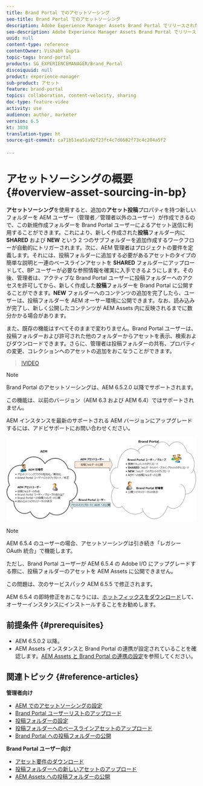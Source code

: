 ```yaml
---
title: Brand Portal でのアセットソーシング
seo-title: Brand Portal でのアセットソーシング
description: Adobe Experience Manager Assets Brand Portal でリリースされたアセットソーシング機能について説明します。
seo-description: Adobe Experience Manager Assets Brand Portal でリリースされたアセットソーシング機能について説明します。
uuid: null
content-type: reference
contentOwner: Vishabh Gupta
topic-tags: brand-portal
products: SG_EXPERIENCEMANAGER/Brand_Portal
discoiquuid: null
product: experience-manager
sub-product: アセット
feature: brand-portal
topics: collaboration, content-velocity, sharing
doc-type: feature-video
activity: use
audience: author, marketer
version: 6.5
kt: 3838
translation-type: ht
source-git-commit: ca71b51ea51a92f23fc4c7d6682f73c4c204a5f2

---
```



# アセットソーシングの概要 {#overview-asset-sourcing-in-bp}

**アセットソーシング**&#x200B;を使用すると、追加の&#x200B;**アセット投稿**&#x200B;プロパティを持つ新しいフォルダーを AEM ユーザー（管理者／管理者以外のユーザー）が作成できるので、この新規作成フォルダーを Brand Portal ユーザーによるアセット送信に利用することができます。これにより、新しく作成された&#x200B;**投稿**&#x200B;フォルダー内に **SHARED** および **NEW** という 2 つのサブフォルダーを追加作成するワークフローが自動的にトリガーされます。次に、AEM 管理者はプロジェクトの要件を定義します。それには、投稿フォルダーに追加する必要があるアセットのタイプの簡単な説明と一連のベースラインアセットを **SHARED** フォルダーにアップロードして、BP ユーザーが必要な参照情報を確実に入手できるようにします。その後、管理者は、アクティブな Brand Portal ユーザーに投稿フォルダーへのアクセスを許可してから、新しく作成した&#x200B;**投稿**&#x200B;フォルダーを Brand Portal に公開することができます。**NEW** フォルダーへのコンテンツの追加を完了したら、ユーザーは、投稿フォルダーを AEM オーサー環境に公開できます。なお、読み込みが完了し、新しく公開したコンテンツが AEM Assets 内に反映されるまでに数分かかる場合があります。

また、既存の機能はすべてそのままで変わりません。Brand Portal ユーザーは、投稿フォルダーおよび許可された他のフォルダーからアセットを表示、検索およびダウンロードできます。さらに、管理者は投稿フォルダーの共有、プロパティの変更、コレクションへのアセットの追加をおこなうことができます。

>[!VIDEO](https://video.tv.adobe.com/v/29365/?quality=12&captions=jpn)

>[!NOTE]
>
>Brand Portal のアセットソーシングは、AEM 6.5.2.0 以降でサポートされます。
>
>この機能は、以前のバージョン（AEM 6.3 および AEM 6.4）ではサポートされません。
>
>AEM インスタンスを最新のサポートされる AEM バージョンにアップグレードするには、アドビサポートにお問い合わせください。

![Brand Portal アセットソーシング](assets/asset-sourcing.png)


>[!NOTE]
>
>AEM 6.5.4 のユーザーの場合、アセットソーシングは引き続き「レガシー OAuth 統合」で機能します。
>
>ただし、Brand Portal ユーザーが AEM 6.5.4 の Adobe I/O にアップグレードする際に、投稿フォルダーのアセットを AEM Assets に公開できません。
>
>この問題は、次のサービスパック AEM 6.5.5 で修正されます。
>
>AEM 6.5.4 の即時修正をおこなうには、[ホットフィックスをダウンロード](https://www.adobeaemcloud.com/content/marketplace/marketplaceProxy.html?packagePath=/content/companies/public/adobe/packages/cq650/hotfix/cq-6.5.0-hotfix-33041)して、オーサーインスタンスにインストールすることをお勧めします。


## 前提条件 {#prerequisites}

* AEM 6.5.0.2 以降。
* AEM Assets インスタンスと Brand Portal の連携が設定されていることを確認します。[AEM Assets と Brand Portal の連携の設定](../using/configure-aem-assets-with-brand-portal.md)を参照してください。

## 関連トピック {#reference-articles}

**管理者向け**

* [AEM でのアセットソーシングの設定](brand-portal-configure-asset-sourcing.md)
* [Brand Portal ユーザーリストのアップロード](brand-portal-configure-asset-sourcing.md)
* [投稿フォルダーの設定](brand-portal-contribution-folder.md)
* [投稿フォルダーへのベースラインアセットのアップロード](brand-portal-upload-baseline-assets.md)
* [Brand Portal への投稿フォルダーの公開](brand-portal-publish-contribution-folder-to-brand-portal.md)

**Brand Portal ユーザー向け**

* [アセット要件のダウンロード](brand-portal-download-asset-requirements.md)
* [投稿フォルダーへの新しいアセットのアップロード](brand-portal-upload-assets-to-contribution-folder.md)
* [AEM Assets への投稿フォルダーの公開](brand-portal-publish-contribution-folder-to-aem-assets.md)
